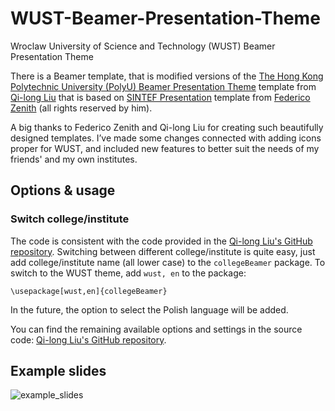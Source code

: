 # WUST-Beamer-Presentation-Theme
Wroclaw University of Science and Technology (WUST) Beamer Presentation Theme

There is a Beamer template, that is modified versions of the [The Hong Kong Polytechnic University (PolyU) Beamer Presentation Theme](https://www.overleaf.com/latex/templates/sintef-presentation/jhbhdffczpnx) template from [Qi-long Liu](mailto:qilong-kirov.liu@connect.polyu.hk) that is based on [SINTEF Presentation](https://www.overleaf.com/latex/templates/sintef-presentation/jhbhdffczpnx) template from [Federico Zenith](mailto:federico.zenith@sintef.no) (all rights reserved by him).

A big thanks to Federico Zenith and Qi-long Liu for creating such beautifully designed templates. I’ve made some changes connected with adding icons proper for WUST, and included new features to better suit the needs of my friends' and my own institutes.


## Options & usage

### Switch college/institute

The code is consistent with the code provided in the [Qi-long Liu's GitHub repository](https://github.com/liu-qilong/college-beamer). Switching between different college/institute is quite easy, just add college/institute name (all lower case) to the `collegeBeamer` package. To switch to the WUST theme, add `wust, en` to the package:

```
\usepackage[wust,en]{collegeBeamer}
```

In the future, the option to select the Polish language will be added. 


You can find the remaining available options and settings in the source code: [Qi-long Liu's GitHub repository](https://github.com/liu-qilong/college-beamer).


## Example slides

![example_slides](https://github.com/user-attachments/assets/a8b586d8-9967-460f-ae20-c3b42e01279b)
